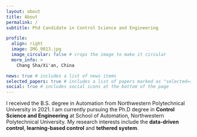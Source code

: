 ```yaml
---
layout: about
title: About
permalink: /
subtitle: Phd Candidate in Control Science and Engineering

profile:
  align: right
  image: IMG_9013.jpg
  image_circular: false # crops the image to make it circular
  more_info: >
    Chang Sha/Xi'an, China

news: true # includes a list of news items
selected_papers: true # includes a list of papers marked as "selected={true}"
social: true # includes social icons at the bottom of the page
---
```


I received the B.S. degree in Automation from Northwestern Polytechnical University in 2021. I am currently pursuing the Ph.D degree in **Control Science and Engineering** at School of Automation, Northwestern Polytechnical University. My research interests include the **data-driven control**, **learning-based control** and **tethered system**.
